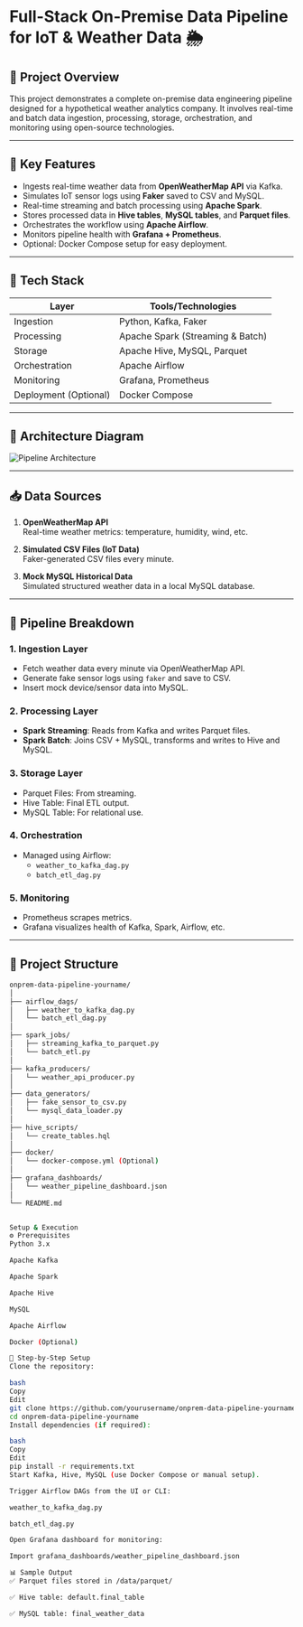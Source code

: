 # Full-Stack On-Premise Data Pipeline for IoT & Weather Data 🌦️

## 🚀 Project Overview
This project demonstrates a complete on-premise data engineering pipeline designed for a hypothetical weather analytics company. It involves real-time and batch data ingestion, processing, storage, orchestration, and monitoring using open-source technologies.

---

## 📌 Key Features
- Ingests real-time weather data from **OpenWeatherMap API** via Kafka.
- Simulates IoT sensor logs using **Faker** saved to CSV and MySQL.
- Real-time streaming and batch processing using **Apache Spark**.
- Stores processed data in **Hive tables**, **MySQL tables**, and **Parquet files**.
- Orchestrates the workflow using **Apache Airflow**.
- Monitors pipeline health with **Grafana + Prometheus**.
- Optional: Docker Compose setup for easy deployment.

---

## 🧰 Tech Stack
| Layer | Tools/Technologies |
|-------|--------------------|
| Ingestion | Python, Kafka, Faker |
| Processing | Apache Spark (Streaming & Batch) |
| Storage | Apache Hive, MySQL, Parquet |
| Orchestration | Apache Airflow |
| Monitoring | Grafana, Prometheus |
| Deployment (Optional) | Docker Compose |

---

## 🧬 Architecture Diagram
![Pipeline Architecture](./images/pipeline_architecture_dark.png) <!-- Adjust image path accordingly -->

---

## 📥 Data Sources
1. **OpenWeatherMap API**  
   Real-time weather metrics: temperature, humidity, wind, etc.

2. **Simulated CSV Files (IoT Data)**  
   Faker-generated CSV files every minute.

3. **Mock MySQL Historical Data**  
   Simulated structured weather data in a local MySQL database.

---

## 🔄 Pipeline Breakdown

### 1. Ingestion Layer
- Fetch weather data every minute via OpenWeatherMap API.
- Generate fake sensor logs using `faker` and save to CSV.
- Insert mock device/sensor data into MySQL.

### 2. Processing Layer
- **Spark Streaming**: Reads from Kafka and writes Parquet files.
- **Spark Batch**: Joins CSV + MySQL, transforms and writes to Hive and MySQL.

### 3. Storage Layer
- Parquet Files: From streaming.
- Hive Table: Final ETL output.
- MySQL Table: For relational use.

### 4. Orchestration
- Managed using Airflow:
  - `weather_to_kafka_dag.py`
  - `batch_etl_dag.py`

### 5. Monitoring
- Prometheus scrapes metrics.
- Grafana visualizes health of Kafka, Spark, Airflow, etc.

---

## 📁 Project Structure
```bash
onprem-data-pipeline-yourname/
│
├── airflow_dags/
│   ├── weather_to_kafka_dag.py
│   └── batch_etl_dag.py
│
├── spark_jobs/
│   ├── streaming_kafka_to_parquet.py
│   └── batch_etl.py
│
├── kafka_producers/
│   └── weather_api_producer.py
│
├── data_generators/
│   ├── fake_sensor_to_csv.py
│   └── mysql_data_loader.py
│
├── hive_scripts/
│   └── create_tables.hql
│
├── docker/
│   └── docker-compose.yml (Optional)
│
├── grafana_dashboards/
│   └── weather_pipeline_dashboard.json
│
└── README.md


Setup & Execution
⚙️ Prerequisites
Python 3.x

Apache Kafka

Apache Spark

Apache Hive

MySQL

Apache Airflow

Docker (Optional)

🔧 Step-by-Step Setup
Clone the repository:

bash
Copy
Edit
git clone https://github.com/yourusername/onprem-data-pipeline-yourname.git
cd onprem-data-pipeline-yourname
Install dependencies (if required):

bash
Copy
Edit
pip install -r requirements.txt
Start Kafka, Hive, MySQL (use Docker Compose or manual setup).

Trigger Airflow DAGs from the UI or CLI:

weather_to_kafka_dag.py

batch_etl_dag.py

Open Grafana dashboard for monitoring:

Import grafana_dashboards/weather_pipeline_dashboard.json

📊 Sample Output
✅ Parquet files stored in /data/parquet/

✅ Hive table: default.final_table

✅ MySQL table: final_weather_data

